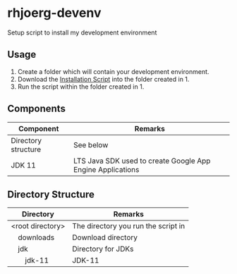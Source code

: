 # rhjoerg-devenv
Setup script to install my development environment

## Usage

1. Create a folder which will contain your development environment.
2. Download the [Installation Script](https://github.com/rhjoerg/rhjoerg-devenv/releases/download/latest/rhjoerg-devenv.ps1) into the folder created in 1.
3. Run the script within the folder created in 1.

## Components

Component | Remarks
--- | ---
Directory structure | See below
JDK 11 | LTS Java SDK used to create Google App Engine Applications

## Directory Structure

Directory | Remarks
--- | ---
&lt;root directory&gt; | The directory you run the script in
&emsp;downloads | Download directory
&emsp;jdk | Directory for JDKs
&emsp;&emsp;jdk-11 | JDK-11
